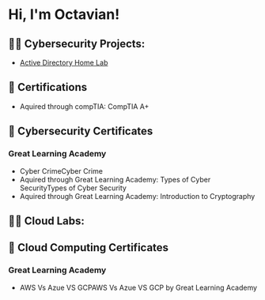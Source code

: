 <h1>Hi, I'm Octavian! </h1>

<h2>👨‍💻 Cybersecurity Projects:</h2>

  - [Active Directory Home Lab](https://github.com/RevvAn-CyberFighter/ActiveDirectoryLab/blob/main/README.md)

<h2>📜 Certifications </h2>

  - Aquired through compTIA: CompTIA A+ 


<h2>📜 Cybersecurity Certificates </h2>  

<h3> Great Learning Academy </h3>

  - Cyber CrimeCyber Crime 
  - Aquired through Great Learning Academy: Types of Cyber SecurityTypes of Cyber Security 
  - Aquired through Great Learning Academy: Introduction to Cryptography



<h2>👨‍💻 Cloud Labs:</h2>



<h2>📜 Cloud Computing Certificates </h2>  

<h3> Great Learning Academy </h3>

  - AWS Vs Azue VS GCPAWS Vs Azue VS GCP by Great Learning Academy




